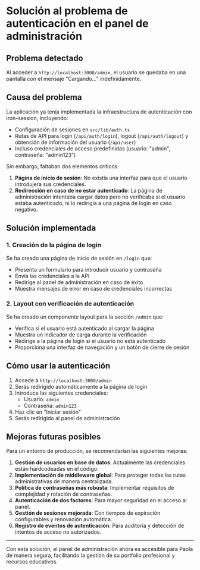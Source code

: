 # Solución al problema de autenticación en el panel de administración

## Problema detectado

Al acceder a `http://localhost:3000/admin`, el usuario se quedaba en una pantalla con el mensaje "Cargando..." indefinidamente.

## Causa del problema

La aplicación ya tenía implementada la infraestructura de autenticación con iron-session, incluyendo:

- Configuración de sesiones en `src/lib/auth.ts`
- Rutas de API para login (`/api/auth/login`), logout (`/api/auth/logout`) y obtención de información del usuario (`/api/user`)
- Incluso credenciales de acceso predefinidas (usuario: "admin", contraseña: "admin123")

Sin embargo, faltaban dos elementos críticos:

1. **Página de inicio de sesión**: No existía una interfaz para que el usuario introdujera sus credenciales.
2. **Redirección en caso de no estar autenticado**: La página de administración intentaba cargar datos pero no verificaba si el usuario estaba autenticado, ni lo redirigía a una página de login en caso negativo.

## Solución implementada

### 1. Creación de la página de login

Se ha creado una página de inicio de sesión en `/login` que:
- Presenta un formulario para introducir usuario y contraseña
- Envía las credenciales a la API
- Redirige al panel de administración en caso de éxito
- Muestra mensajes de error en caso de credenciales incorrectas

### 2. Layout con verificación de autenticación

Se ha creado un componente layout para la sección `/admin` que:
- Verifica si el usuario está autenticado al cargar la página
- Muestra un indicador de carga durante la verificación
- Redirige a la página de login si el usuario no está autenticado
- Proporciona una interfaz de navegación y un botón de cierre de sesión

## Cómo usar la autenticación

1. Accede a `http://localhost:3000/admin`
2. Serás redirigido automáticamente a la página de login
3. Introduce las siguientes credenciales:
   - Usuario: `admin`
   - Contraseña: `admin123`
4. Haz clic en "Iniciar sesión"
5. Serás redirigido al panel de administración

## Mejoras futuras posibles

Para un entorno de producción, se recomendarían las siguientes mejoras:

1. **Gestión de usuarios en base de datos**: Actualmente las credenciales están hardcodeadas en el código.
2. **Implementación de middleware global**: Para proteger todas las rutas administrativas de manera centralizada.
3. **Política de contraseñas más robusta**: Implementar requisitos de complejidad y rotación de contraseñas.
4. **Autenticación de dos factores**: Para mayor seguridad en el acceso al panel.
5. **Gestión de sesiones mejorada**: Con tiempos de expiración configurables y renovación automática.
6. **Registro de eventos de autenticación**: Para auditoría y detección de intentos de acceso no autorizados.

---

Con esta solución, el panel de administración ahora es accesible para Paola de manera segura, facilitando la gestión de su portfolio profesional y recursos educativos.